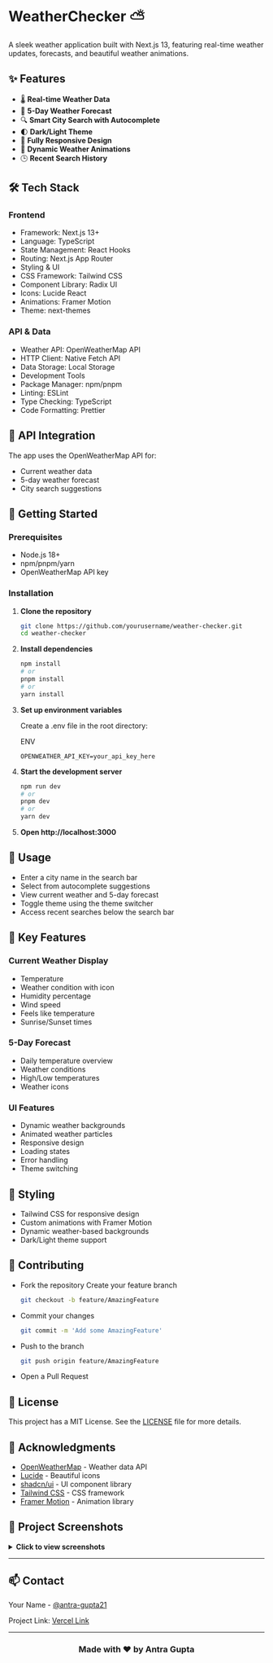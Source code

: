 # WeatherChecker ⛅
A sleek weather application built with Next.js 13, featuring real-time weather updates, forecasts, and beautiful weather animations.

## ✨ Features

- 🌡️ **Real-time Weather Data**
- 📅 **5-Day Weather Forecast**
- 🔍 **Smart City Search with Autocomplete**
- 🌓 **Dark/Light Theme**
- 📱 **Fully Responsive Design**
- 💫 **Dynamic Weather Animations**
- 🕒 **Recent Search History**

## 🛠️ Tech Stack
### Frontend
- Framework: Next.js 13+
- Language: TypeScript
- State Management: React Hooks
- Routing: Next.js App Router
- Styling & UI
- CSS Framework: Tailwind CSS
- Component Library: Radix UI
- Icons: Lucide React
- Animations: Framer Motion
- Theme: next-themes

### API & Data
- Weather API: OpenWeatherMap API
- HTTP Client: Native Fetch API
- Data Storage: Local Storage
- Development Tools
- Package Manager: npm/pnpm
- Linting: ESLint
- Type Checking: TypeScript
- Code Formatting: Prettier

## 🔧 API Integration
The app uses the OpenWeatherMap API for:
- Current weather data
- 5-day weather forecast
- City search suggestions

## 🚀 Getting Started
### Prerequisites

- Node.js 18+ 
- npm/pnpm/yarn
- OpenWeatherMap API key

### Installation

1. **Clone the repository**
   ```bash
   git clone https://github.com/yourusername/weather-checker.git
   cd weather-checker
   ```
2. **Install dependencies**

    ```bash
    npm install
    # or
    pnpm install
    # or
    yarn install
    ```
3. **Set up environment variables**

    Create a .env file in the root directory:

    ENV

    ```console
    OPENWEATHER_API_KEY=your_api_key_here
    ```

4. **Start the development server**
    ```bash
    npm run dev
    # or
    pnpm dev
    # or
    yarn dev
    ```
5. **Open http://localhost:3000**

## 📱 Usage
- Enter a city name in the search bar
- Select from autocomplete suggestions
- View current weather and 5-day forecast
- Toggle theme using the theme switcher
- Access recent searches below the search bar

## 🌟 Key Features
### Current Weather Display
- Temperature
- Weather condition with icon
- Humidity percentage
- Wind speed
- Feels like temperature
- Sunrise/Sunset times

### 5-Day Forecast
- Daily temperature overview
- Weather conditions
- High/Low temperatures
- Weather icons

### UI Features
- Dynamic weather backgrounds
- Animated weather particles
- Responsive design
- Loading states
- Error handling
- Theme switching

## 🎨 Styling
- Tailwind CSS for responsive design
- Custom animations with Framer Motion
- Dynamic weather-based backgrounds
- Dark/Light theme support

## 🤝 Contributing
- Fork the repository
    Create your feature branch
    ```bash
    git checkout -b feature/AmazingFeature
    ```
- Commit your changes
    ```bash
    git commit -m 'Add some AmazingFeature'
    ```
- Push to the branch
    ```bash
    git push origin feature/AmazingFeature
    ```
- Open a Pull Request

## 📜 License

This project has a MIT License. See the [LICENSE](./LICENSE) file for more details.

## 🙏 Acknowledgments

* [OpenWeatherMap](https://openweathermap.org/) - Weather data API
* [Lucide](https://lucide.dev/) - Beautiful icons
* [shadcn/ui](https://ui.shadcn.com/) - UI component library
* [Tailwind CSS](https://tailwindcss.com/) - CSS framework
* [Framer Motion](https://www.framer.com/motion/) - Animation library

## 📸 Project Screenshots

<details>
<summary><strong>Click to view screenshots</strong></summary>

### Desktop View - Light Mode
![image](https://github.com/user-attachments/assets/8c145a97-c47f-4330-9302-8c82a421f0d0)


### Desktop View - Dark Mode
![image](https://github.com/user-attachments/assets/28a5452e-fa70-4df2-8e36-31afaefe1764)


### Mobile View
![image](https://github.com/user-attachments/assets/6f8c6849-4bac-423c-ac06-5fb4e901e08c)


### Weather Details
![image](https://github.com/user-attachments/assets/162bf0d9-2308-4e35-858e-cdc11ffbbf70)

### Search Functionality
![image](https://github.com/user-attachments/assets/3811eb98-a4a0-4694-9b47-ffb797c2c090)


</details>

---

## 📫 Contact

Your Name - [@antra-gupta21](https://www.linkedin.com/in/antra-gupta21/)

Project Link: [Vercel Link](https://v0-weatherapp-beta.vercel.app/)

---

<div align="center">
  <h3>Made with ❤️ by Antra Gupta</h3>
  
</div>

